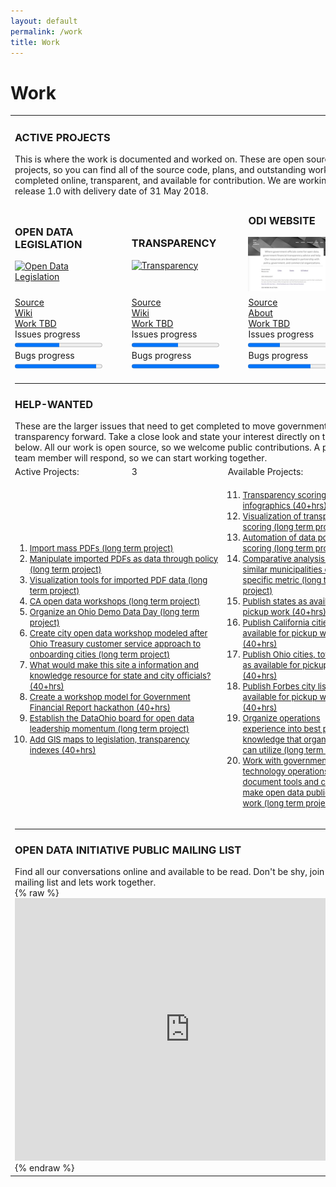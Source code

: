 ```yaml
---
layout: default
permalink: /work
title: Work
---
```

# Work

<table>
	<tr>
		<td colspan="6"><h3>ACTIVE PROJECTS</h3>
		This is where the work is documented and worked on. These are open source projects, so you can find all of the source code, plans, and outstanding work to be completed online, transparent, and available for contribution. We are working on release 1.0 with delivery date of 31 May 2018.</td>
	</tr>
	<tr>
		<td width="16%"><h3>OPEN DATA LEGISLATION</h3>
		<a href="/legislation"><img src="/assets/img/legislation-icon.png" alt="Open Data Legislation"></a>
		</td>
		<td width="16%">
		</td>
		<td width="16%"><h3>TRANSPARENCY</h3>
		<a href="/transparency"><img src="/assets/img/ohiocheckbook-small.png" alt="Transparency"></a>
		</td>
		<td width="16%">
		</td>
		<td width="16%"><h3>ODI WEBSITE</h3>
		<a href="/"><img src="/assets/img/odi-site.png" alt="ODI Webiste"></a>
		</td>
		<td width="16%">
		</td>
	</tr>
	<tr>
		<td width="16%">
		<a href="https://github.com/opendatainitiative/opendatalegislation/">Source</a><br />
		<a href="https://github.com/opendatainitiative/opendatalegislation/wiki">Wiki</a><br />
		<a href="https://github.com/opendatainitiative/opendatalegislation/issues">Work TBD</a>
		<!-- progresss max = total issue closed and open, value = total closed-->
		<br />Issues progress<progress max="41" value="21"></progress>
		<br />Bugs progress<progress max="14" value="13"></progress>
		</td>
		<td width="16%">
		</td>
		<td width="16%">
		<a href="https://github.com/opendatainitiative/transparency/">Source</a><br />
		<a href="https://github.com/opendatainitiative/transparency/wiki">Wiki</a><br />
		<a href="https://github.com/opendatainitiative/transparency/issues">Work TBD</a>
		<!-- progresss max = total issue closed and open, value = total closed-->
		<br />Issues progress<progress max="30" value="16"></progress>
		<br />Bugs progress<progress max="10" value="10"></progress>
		</td>
		<td width="16%">
		</td>
		<td width="16%">
		<a href="https://github.com/opendatainitiative/opendatainitiative.github.io">Source</a><br />
		<a href="/about">About</a><br />
		<a href="https://github.com/opendatainitiative/opendatainitiative.github.io/issues">Work TBD</a>
		<!-- progresss max = total issue closed and open, value = total closed-->
		<br />Issues progress<progress max="30" value="11"></progress>
		<br />Bugs progress<progress max="7" value="5"></progress>
		</td>
		<td width="16%">
		</td>
	</tr>
	<tr>
		<td colspan="6"><hr>
		<h3><a>HELP-WANTED</a></h3>These are the larger issues that need to get completed to move government financial transparency forward. Take a close look and state your interest directly on the issue below. All our work is open source, so we welcome public contributions. A project team member will respond, so we can start working together.</td>
	</tr>
		<td colspan="2">Active Projects:</td>
		<td class="tablecolumn">3
		</td>
		<td colspan="2">Available Projects:</td>
		<td class="tablecolumn">12
		</td>
	<tr>
		<td colspan="3">
		<ol>
		<li><font size="2"><a target="_blank" href="https://github.com/opendatainitiative/opendatainitiative.github.io/issues/26">Import mass PDFs (long term project)</a></font></li>
		<li><font size="2"><a target="_blank" href="https://github.com/opendatainitiative/opendatainitiative.github.io/issues/27">Manipulate imported PDFs as data through policy (long term project)</a></font></li>
		<li><font size="2"><a target="_blank" href="https://github.com/opendatainitiative/opendatainitiative.github.io/issues/28">Visualization tools for imported PDF data (long term project)</a></font></li>
		<li><font size="2"><a target="_blank" href="https://github.com/opendatainitiative/opendatainitiative.github.io/issues/12">CA open data workshops (long term project)</a></font></li>
		<li><font size="2"><a target="_blank" href="https://github.com/opendatainitiative/opendatainitiative.github.io/issues/6">Organize an Ohio Demo Data Day (long term project)</a></font></li>
		<li><font size="2"><a target="_blank" href="https://github.com/opendatainitiative/opendatainitiative.github.io/issues/3">Create city open data workshop modeled after Ohio Treasury customer service approach to onboarding cities (long term project)</a></font></li>
		<li><font size="2"><a target="_blank" href="https://github.com/opendatainitiative/opendatainitiative.github.io/issues/2">What would make this site a information and knowledge resource for state and city officials? (40+hrs)</a></font></li>
		<li><font size="2"><a target="_blank" href="https://github.com/opendatainitiative/opendatalegislation/issues/17">Create a workshop model for Government Financial Report hackathon (40+hrs)</a></font></li>
		<li><font size="2"><a target="_blank" href="https://github.com/opendatainitiative/opendatalegislation/issues/23">Establish the DataOhio board for open data leadership momentum (long term project)</a></font></li>
		<li><font size="2"><a target="_blank" href="https://github.com/opendatainitiative/opendatalegislation/issues/25">Add GIS maps to legislation, transparency indexes (40+hrs)</a></font></li>
		</ol>
		</td>
		<td colspan="3">
		<ol start="11">
		<li><font size="2"><a target="_blank" href="https://github.com/opendatainitiative/transparency/issues/12">Transparency scoring infographics (40+hrs)</a></font></li>
		<li><font size="2"><a target="_blank" href="https://github.com/opendatainitiative/transparency/issues/11">Visualization of transparency scoring (long term project)</a></font></li>
		<li><font size="2"><a target="_blank" href="https://github.com/opendatainitiative/transparency/issues/10">Automation of data portal scoring (long term project)</a></font></li>
		<li><font size="2"><a target="_blank" href="https://github.com/opendatainitiative/transparency/issues/9">Comparative analysis of two similar municipalities on one specific metric (long term project) </a></font></li>
		<li><font size="2"><a target="_blank" href="https://github.com/opendatainitiative/transparency/issues/8">Publish states as available for pickup work (40+hrs)</a></font></li>
		<li><font size="2"><a target="_blank" href="https://github.com/opendatainitiative/transparency/issues/7">Publish California cities as available for pickup work (40+hrs)</a></font></li>
		<li><font size="2"><a target="_blank" href="https://github.com/opendatainitiative/transparency/issues/6">Publish Ohio cities, townships as available for pickup work (40+hrs)</a></font></li>
		<li><font size="2"><a target="_blank" href="https://github.com/opendatainitiative/transparency/issues/5">Publish Forbes city list as available for pickup work (40+hrs)</a></font></li>
		<li><font size="2"><a target="_blank" href="https://github.com/opendatainitiative/opendatainitiative.github.io/issues/33">Organize operations experience into best practices knowledge that organizations can utilize  (long term project)</a></font></li>
		<li><font size="2"><a target="_blank" href="https://github.com/opendatainitiative/opendatainitiative.github.io/issues/34">Work with government technology operations staff to document tools and code that make open data publication work  (long term project)</a></font></li>
		</ol>
		</td>
	</tr>
	<tr>
		<td colspan="6"><hr><h3>OPEN DATA INITIATIVE PUBLIC MAILING LIST</h3>Find all our conversations online and available to be read. Don't be shy, join the mailing list and lets work together.<br />
		{% raw %}<iframe frameborder="no" border="0" marginwidth="0" marginheight="0" width="560" height="420" src="https://lists.opendatainitiative.io/pipermail/opendatainitiative/"></iframe>
		{% endraw %}
		</td>
	</tr>
</table>
